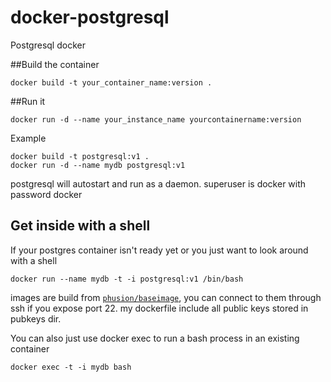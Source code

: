 docker-postgresql
=================

Postgresql docker

##Build the container

    docker build -t your_container_name:version .

##Run it

    docker run -d --name your_instance_name yourcontainername:version
   
Example

    docker build -t postgresql:v1 .
    docker run -d --name mydb postgresql:v1

postgresql will autostart and run as a daemon.
superuser is docker with password docker

## Get inside with a shell
If your postgres container isn't ready yet or you just want to look around with a shell

    docker run --name mydb -t -i postgresql:v1 /bin/bash

images are build from [`phusion/baseimage`](https://github.com/phusion/baseimage-docker), you can connect to them through ssh if you expose port 22.
my dockerfile include all public keys stored in pubkeys dir.

You can also just use docker exec to run a bash process in an existing container

    docker exec -t -i mydb bash


